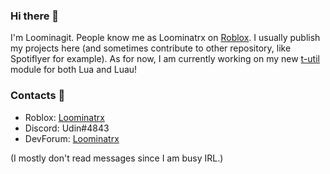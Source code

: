 ### Hi there 👋

I'm Loominagit. People know me as Loominatrx on [Roblox](https://www.roblox.com/users/1565283543/profile). I usually publish my projects here (and sometimes contribute to other repository, like Spotiflyer for example). As for now, I am currently working on my new [t-util](https://github.com/Loominagit/t-util) module for both Lua and Luau!

### Contacts 💬
- Roblox: [Loominatrx](https://www.roblox.com/users/1565283543/profile)
- Discord: Udin#4843
- DevForum: [Loominatrx](https://devforum.roblox.com/u/Loominatrx)

(I mostly don't read messages since I am busy IRL.)

<!--
**Loominagit/Loominagit** is a ✨ _special_ ✨ repository because its `README.md` (this file) appears on your GitHub profile.

Here are some ideas to get you started:

- 🔭 I’m currently working on ...
- 🌱 I’m currently learning ...
- 👯 I’m looking to collaborate on ...
- 🤔 I’m looking for help with ...
- 💬 Ask me about ...
- 📫 How to reach me: ...
- 😄 Pronouns: ...
- ⚡ Fun fact: ...
-->
